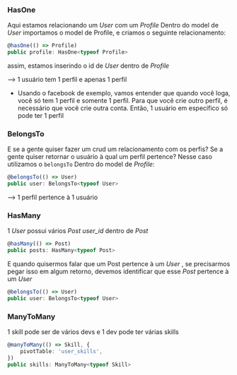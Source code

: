 ### HasOne
Aqui estamos relacionando um _User_ com um _Profile_
Dentro do model de _User_ importamos o model de Profile, e criamos o seguinte relacionamento:
```ts
@hasOne(() => Profile)
public profile: HasOne<typeof Profile>
```
assim, estamos inserindo o id de _User_ dentro de _Profile_

--> 1 usuário tem 1 perfil e apenas 1 perfil
- Usando o facebook de exemplo, vamos entender que quando você loga, você só tem 1 perfil e somente 1 perfil. Para que você crie outro perfil, é necessário que você crie outra conta. Então, 1 usuário em específico só pode ter 1 perfil

### BelongsTo
E se a gente quiser fazer um crud um relacionamento com os perfis? 
Se a gente quiser retornar o usuário à qual um perfil pertence? Nesse caso utilizamos o `belongsTo`
Dentro do model de _Profile_:
```ts
@belongsTo(() => User)
public user: BelongsTo<typeof User>
```

--> 1 perfil pertence à 1 usuário

### HasMany
1 _User_ possui vários _Post_
_user_id_ dentro de _Post_

```ts
@hasMany(() => Post)
public posts: HasMany<typeof Post>
```

E quando quisermos falar que um Post pertence à um _User_ , se precisarmos pegar isso em algum retorno, devemos identificar que esse _Post_ pertence à um _User_

```ts
@belongsTo(() => User)
public user: BelongsTo<typeof User>
```

### ManyToMany
1 skill pode ser de vários devs e 1 dev pode ter várias skills
```ts
@manyToMany(() => Skill, {
	pivotTable: 'user_skills',
})
public skills: ManyToMany<typeof Skill>
```

